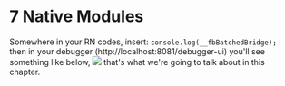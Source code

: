 # 7 Native Modules

Somewhere in your RN codes, insert: 
```console.log(__fbBatchedBridge);```
then in your debugger (http://localhost:8081/debugger-ui) you'll see something like below,
![](native_modules_screenshot.png)
that's what we're going to talk about in this chapter.